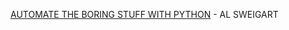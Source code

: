 [AUTOMATE THE BORING STUFF WITH PYTHON](https://drive.google.com/file/d/1iq-FE7zFcHXKBTIZHqTEltLTOQ4cPUUT/view) - AL SWEIGART
